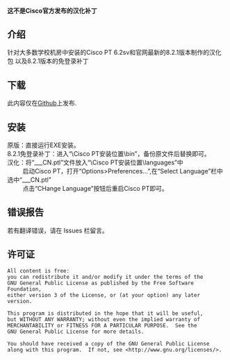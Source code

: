 
#### 这不是Cisco官方发布的汉化补丁

## 介绍

针对大多数学校机房中安装的Cisco PT 6.2sv和官网最新的8.2.1版本制作的汉化包
以及8.2.1版本的免登录补丁

## 下载

此内容仅在[Github](https://github.com/Hu-Tao-0715/Cisco-PT_ZH-CN/releases)上发布.

## 安装

原版：直接运行EXE安装。<br>
8.2.1免登录补丁：进入“\Cisco PT安装位置\bin”，备份原文件后替换即可。<br>
汉化：将“___CN.ptl”文件放入“\Cisco PT安装位置\languages”中<br>&nbsp;&nbsp;&nbsp;&nbsp;&nbsp;&nbsp;&nbsp;&nbsp;&nbsp;启动Cisco PT，打开“Options>Preferences...”,在“Select Language”栏中选中“___CN.ptl”<br>&nbsp;&nbsp;&nbsp;&nbsp;&nbsp;&nbsp;&nbsp;&nbsp;&nbsp;点击“CHange Language”按钮后重启Cisco PT即可。

## 错误报告

若有翻译错误，请在 Issues 栏留言。


## 许可证

    All content is free:
    you can redistribute it and/or modify it under the terms of the
    GNU General Public License as published by the Free Software Foundation,
    either version 3 of the License, or (at your option) any later version.

    This program is distributed in the hope that it will be useful,
    but WITHOUT ANY WARRANTY; without even the implied warranty of
    MERCHANTABILITY or FITNESS FOR A PARTICULAR PURPOSE.  See the
    GNU General Public License for more details.

    You should have received a copy of the GNU General Public License
    along with this program.  If not, see <http://www.gnu.org/licenses/>.